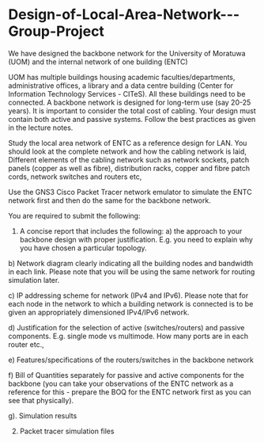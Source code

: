 # Design-of-Local-Area-Network---Group-Project
We have designed the backbone network for the University of Moratuwa (UOM) and the internal network of one building (ENTC)

UOM has multiple buildings housing academic faculties/departments, administrative offices, a library and a data centre building (Center for Information Technology Services - CITeS). All these buildings need to be connected.
A backbone network is designed for long-term use (say 20-25 years). It is important to consider the total cost of cabling. Your design must contain both active and passive systems. Follow the best practices as given in the lecture notes.

Study the local area network of ENTC as a reference design for LAN. You should look at the complete network and how the cabling network is laid, Different elements of the cabling network such as network sockets, patch panels (copper as well as fibre), distribution racks, copper and fibre patch cords, network switches and routers etc,

Use the GNS3 Cisco Packet Tracer network emulator to simulate the ENTC network first and then do the same for the backbone network.

You are required to submit the following:

1. A concise report that includes the following:
a) the approach to your backbone design with proper justification. E.g. you need to explain why you have chosen a particular topology.

b) Network diagram clearly indicating all the building nodes and bandwidth in each link. Please note that you will be using the same network for routing simulation later.

c) IP addressing scheme for network (IPv4 and IPv6). Please note that for each node in the network to which a building network is connected is to be given an appropriately dimensioned IPv4/IPv6 network.

d) Justification for the selection of active (switches/routers) and passive components. E.g. single mode vs multimode. How many ports are in each router etc.,

e) Features/specifications of the routers/switches in the backbone network

f) Bill of Quantities separately for passive and active components for the backbone (you can take your observations of the ENTC network as a reference for this - prepare the BOQ for the ENTC network first as you can see that physically).

g). Simulation results

2. Packet tracer simulation files
